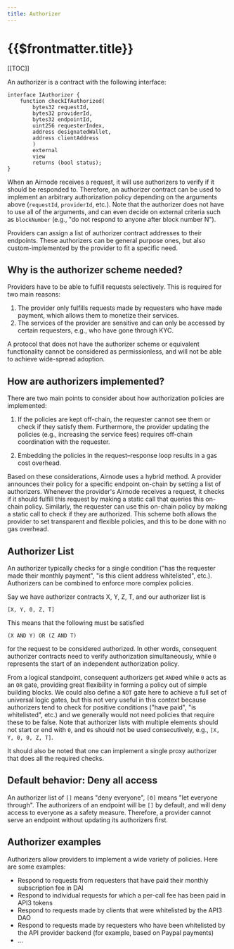 ```yaml
---
title: Authorizer
---
```


# {{$frontmatter.title}}

<TocHeader />
[[TOC]]

An authorizer is a contract with the following interface:

```text
interface IAuthorizer {
    function checkIfAuthorized(
        bytes32 requestId,
        bytes32 providerId,
        bytes32 endpointId,
        uint256 requesterIndex,
        address designatedWallet,
        address clientAddress
        )
        external
        view
        returns (bool status);
}
```

When an Airnode receives a request, it will use authorizers to verify if it should be responded to. Therefore, an authorizer contract can be used to implement an arbitrary authorization policy depending on the arguments above \(`requestId`, `providerId`, etc.\). Note that the authorizer does not have to use all of the arguments, and can even decide on external criteria such as `blockNumber` \(e.g., "do not respond to anyone after block number N"\).

Providers can assign a list of authorizer contract addresses to their endpoints. These authorizers can be general purpose ones, but also custom-implemented by the provider to fit a specific need.

## Why is the authorizer scheme needed?

Providers have to be able to fulfill requests selectively. This is required for two main reasons:

1. The provider only fulfills requests made by requesters who have made payment, which allows them to monetize their services.
2. The services of the provider are sensitive and can only be accessed by certain requesters, e.g., who have gone through KYC.

A protocol that does not have the authorizer scheme or equivalent functionality cannot be considered as permissionless, and will not be able to achieve wide-spread adoption.

## How are authorizers implemented?

There are two main points to consider about how authorization policies are implemented:

1. If the policies are kept off-chain, the requester cannot see them or check if they satisfy them. Furthermore, the provider updating the policies \(e.g., increasing the service fees\) requires off-chain coordination with the requester.

2. Embedding the policies in the request–response loop results in a gas cost overhead.

Based on these considerations, Airnode uses a hybrid method. A provider announces their policy for a specific endpoint on-chain by setting a list of authorizers. Whenever the provider's Airnode receives a request, it checks if it should fulfill this request by making a static call that queries this on-chain policy. Similarly, the requester can use this on-chain policy by making a static call to check if they are authorized. This scheme both allows the provider to set transparent and flexible policies, and this to be done with no gas overhead.

## Authorizer List

An authorizer typically checks for a single condition \("has the requester made their monthly payment", "is this client address whitelisted", etc.\). Authorizers can be combined to enforce more complex policies.

Say we have authorizer contracts X, Y, Z, T, and our authorizer list is

```text
[X, Y, 0, Z, T]
```

This means that the following must be satisfied

```text
(X AND Y) OR (Z AND T)
```

for the request to be considered authorized. In other words, consequent authorizer contracts need to verify authorization simultaneously, while `0` represents the start of an independent authorization policy.

From a logical standpoint, consequent authorizers get `AND`ed while `0` acts as an `OR` gate, providing great flexibility in forming a policy out of simple building blocks. We could also define a `NOT` gate here to achieve a full set of universal logic gates, but this not very useful in this context because authorizers tend to check for positive conditions \("have paid", "is whitelisted", etc.\) and we generally would not need policies that require these to be false. Note that authorizer lists with multiple elements should not start or end with `0`, and `0`s should not be used consecutively, e.g., `[X, Y, 0, 0, Z, T]`.

It should also be noted that one can implement a single proxy authorizer that does all the required checks.

## Default behavior: Deny all access

An authorizer list of `[]` means "deny everyone", `[0]` means "let everyone through". The authorizers of an endpoint will be `[]` by default, and will deny access to everyone as a safety measure. Therefore, a provider cannot serve an endpoint without updating its authorizers first.

## Authorizer examples

Authorizers allow providers to implement a wide variety of policies. Here are some examples:

* Respond to requests from requesters that have paid their monthly subscription fee in DAI
* Respond to individual requests for which a per-call fee has been paid in API3 tokens
* Respond to requests made by clients that were whitelisted by the API3 DAO
* Respond to requests made by requesters who have been whitelisted by the API provider backend \(for example, based on Paypal payments\)
* ...
